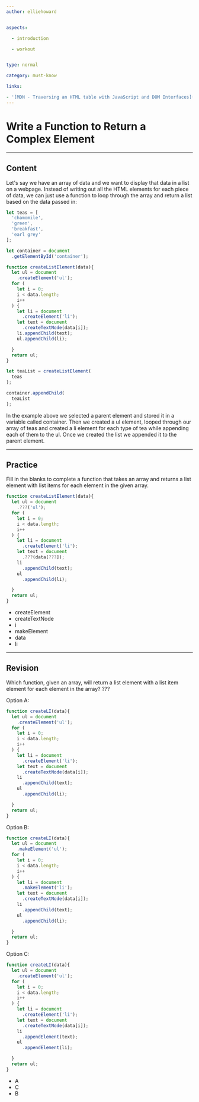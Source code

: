 ```yaml
---
author: elliehoward


aspects:

  - introduction

  - workout


type: normal

category: must-know

links:

- '[MDN - Traversing an HTML table with JavaScript and DOM Interfaces](https://developer.mozilla.org/en-US/docs/Web/API/Document_Object_Model/Traversing_an_HTML_table_with_JavaScript_and_DOM_Interfaces)'
---
```

# Write a Function to Return a Complex Element
---
## Content


Let's say we have an array of data and we want to display that data in a list on a webpage.
Instead of writing out all the HTML elements for each piece of data, we can just use a function to loop through the array and return a list based on the data passed in:

```javascript
let teas = [
  'chamomile',
  'green',
  'breakfast',
  'earl grey'
];

let container = document
  .getElementById('container');

function createListElement(data){
  let ul = document
    .createElement('ul');
  for (
    let i = 0;
    i < data.length;
    i++
  ) {
    let li = document
      .createElement('li');
    let text = document
      .createTextNode(data[i]);
    li.appendChild(text);
    ul.appendChild(li);

  }  
  return ul;
}

let teaList = createListElement(
  teas
);

container.appendChild(
  teaList
);

```

In the example above we selected a parent element and stored it in a variable called container. Then we created a ul element, looped through our array of teas and created a li element for each type of tea while appending each of them to the ul. Once we created the list we appended it to the parent element.

---
## Practice

Fill in the blanks to complete a function that takes an array and returns a list element with list items for each element in the given array.

```javascript
function createListElement(data){
  let ul = document
    .???('ul');
  for (
    let i = 0;
    i < data.length;
    i++
  ) {
    let li = document
      .createElement('li');
    let text = document
      .???(data[???]);
    li
      .appendChild(text);
    ul
      .appendChild(li);

  }  
  return ul;
}
```

* createElement
* createTextNode
* i
* makeElement
* data
* li

---
## Revision

Which function, given an array, will return a list element with a list item element for each element in the array?
???

Option A:
```javascript
function createLI(data){
  let ul = document
    .createElement('ul');
  for (
    let i = 0;
    i < data.length;
    i++
  ) {
    let li = document
      .createElement('li');
    let text = document
      .createTextNode(data[i]);
    li
      .appendChild(text);
    ul
      .appendChild(li);

  }  
  return ul;
}
```
Option B:
```javascript
function createLI(data){
  let ul = document
    .makeElement('ul');
  for (
    let i = 0;
    i < data.length;
    i++
  ) {
    let li = document
      .makeElement('li');
    let text = document
      .createTextNode(data[i]);
    li
      .appendChild(text);
    ul
      .appendChild(li);

  }  
  return ul;
}
```
Option C:
```javascript
function createLI(data){
  let ul = document
    .createElement('ul');
  for (
    let i = 0;
    i < data.length;
    i++
  ) {
    let li = document
      .createElement('li');
    let text = document
      .createTextNode(data[i]);
    li
      .appendElement(text);
    ul
      .appendElement(li);

  }  
  return ul;
}
```

* A
* C
* B
 
